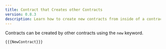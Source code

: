 ```yaml
---
title: Contract that Creates other Contracts
version: 0.8.3
description: Learn how to create new contracts from inside of a contract with Solidity
---
```


Contracts can be created by other contracts using the `new` keyword.

```solidity
{{{NewContract}}}
```

